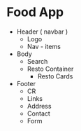 # Food App 

- Header ( navbar )
    - Logo 
    - Nav - items
- Body 
    - Search 
    - Resto Container 
        - Resto Cards  
- Footer
    - CR
    - Links
    - Address
    - Contact
    - Form